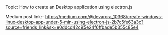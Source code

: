 Topic: How to create an Desktop application using electron.js 

Medium post link:- https://medium.com/@devarora_10368/create-windows-linux-desktop-app-under-5-min-using-electron-js-2b7c5fe63a3c?source=friends_link&sk=e0ddcd42c95e24f6ffbade5b355c85e4
